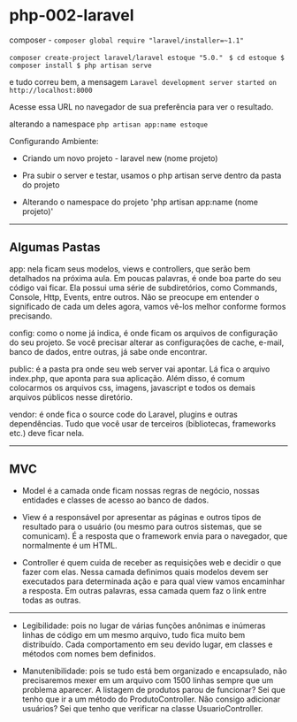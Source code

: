 # php-002-laravel

composer - `composer global require "laravel/installer=~1.1"`

`composer create-project laravel/laravel estoque "5.0."`
`
$ cd estoque
$ composer install
$ php artisan serve`

e tudo correu bem, a mensagem `Laravel development server started on http://localhost:8000`

Acesse essa URL no navegador de sua preferência para ver o resultado.

alterando a namespace `php artisan app:name estoque`



Configurando Ambiente:

 - Criando um novo projeto - laravel new (nome projeto)

 - Pra subir o server e testar, usamos o php artisan serve dentro da pasta do projeto
 
 - Alterando o namespace do projeto 'php artisan app:name (nome projeto)'

--------------------------------
## Algumas Pastas
app: nela ficam seus modelos, views e controllers, que serão bem detalhados na próxima aula. Em poucas palavras, é onde boa parte do seu código vai ficar. Ela possui uma série de subdiretórios, como Commands, Console, Http, Events, entre outros. Não se preocupe em entender o significado de cada um deles agora, vamos vê-los melhor conforme formos precisando.

config: como o nome já indica, é onde ficam os arquivos de configuração do seu projeto. Se você precisar alterar as configurações de cache, e-mail, banco de dados, entre outras, já sabe onde encontrar.

public: é a pasta pra onde seu web server vai apontar. Lá fica o arquivo index.php, que aponta para sua aplicação. Além disso, é comum colocarmos os arquivos css, imagens, javascript e todos os demais arquivos públicos nesse diretório.

vendor: é onde fica o source code do Laravel, plugins e outras dependências. Tudo que você usar de terceiros (bibliotecas, frameworks etc.) deve ficar nela.

-------------------------
## MVC

 - Model é a camada onde ficam nossas regras de negócio, nossas entidades e classes de acesso ao banco de dados.

 - View é a responsável por apresentar as páginas e outros tipos de resultado para o usuário (ou mesmo para outros sistemas, que se comunicam). É a resposta que o framework envia para o navegador, que normalmente é um HTML.

 - Controller é quem cuida de receber as requisições web e decidir o que fazer com elas. Nessa camada definimos quais modelos devem ser executados para determinada ação e para qual view vamos encaminhar a resposta. Em outras palavras, essa camada quem faz o link entre todas as outras.
-----------------------------
 - Legibilidade: pois no lugar de várias funções anônimas e inúmeras linhas de código em um mesmo arquivo, tudo fica muito bem distribuído. Cada comportamento em seu devido lugar, em classes e métodos com nomes bem definidos.

 - Manutenibilidade: pois se tudo está bem organizado e encapsulado, não precisaremos mexer em um arquivo com 1500 linhas sempre que um problema aparecer. A listagem de produtos parou de funcionar? Sei que tenho que ir a um método do ProdutoController. Não consigo adicionar usuários? Sei que tenho que verificar na classe UsuarioController.
